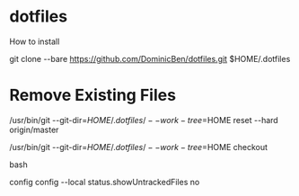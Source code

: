 # dotfiles

How to install

git clone --bare https://github.com/DominicBen/dotfiles.git $HOME/.dotfiles


# Remove Existing Files

/usr/bin/git --git-dir=$HOME/.dotfiles/ --work-tree=$HOME reset --hard origin/master

/usr/bin/git --git-dir=$HOME/.dotfiles/ --work-tree=$HOME checkout

bash

config config --local status.showUntrackedFiles no




